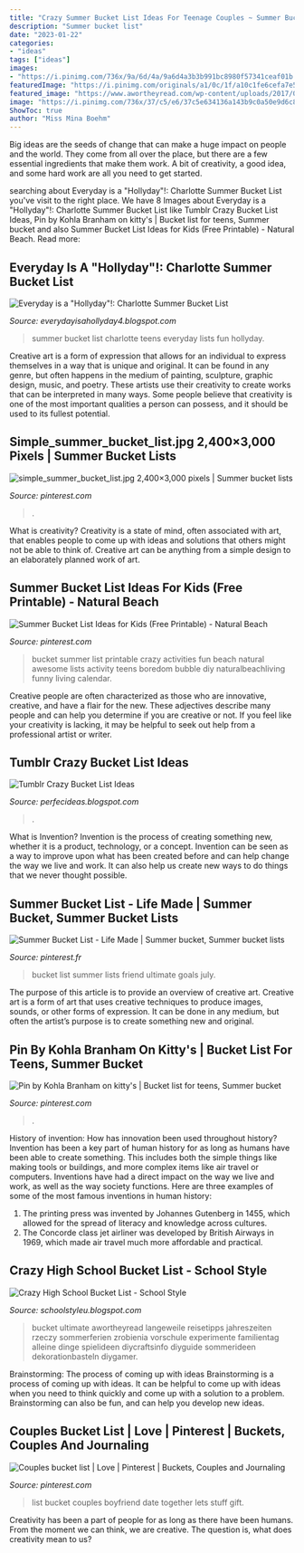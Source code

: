 ```yaml
---
title: "Crazy Summer Bucket List Ideas For Teenage Couples ~ Summer Bucket List Ideas For Kids (free Printable)"
description: "Summer bucket list"
date: "2023-01-22"
categories:
- "ideas"
tags: ["ideas"]
images:
- "https://i.pinimg.com/736x/9a/6d/4a/9a6d4a3b3b991bc8980f57341ceaf01b.jpg"
featuredImage: "https://i.pinimg.com/originals/a1/0c/1f/a10c1fe6cefa7e510f6b78ce75cd6223.jpg"
featured_image: "https://www.awortheyread.com/wp-content/uploads/2017/07/Teen-Summer-Bucket-List-1.jpg"
image: "https://i.pinimg.com/736x/37/c5/e6/37c5e634136a143b9c0a50e9d6c8d5af.jpg"
ShowToc: true
author: "Miss Mina Boehm"
---
```



Big ideas are the seeds of change that can make a huge impact on people and the world. They come from all over the place, but there are a few essential ingredients that make them work. A bit of creativity, a good idea, and some hard work are all you need to get started.

	

		
searching about Everyday is a &quot;Hollyday&quot;!: Charlotte Summer Bucket List you've visit to the right place. We have 8 Images about Everyday is a &quot;Hollyday&quot;!: Charlotte Summer Bucket List like Tumblr Crazy Bucket List Ideas, Pin by Kohla Branham on kitty&#039;s | Bucket list for teens, Summer bucket and also Summer Bucket List Ideas for Kids (Free Printable) - Natural Beach. Read more:
		
    
## Everyday Is A &quot;Hollyday&quot;!: Charlotte Summer Bucket List

<img loading=lazy src="http://3.bp.blogspot.com/-NuPu5F0PhZE/UbB7Gv4GroI/AAAAAAAABl0/d8zmAX5Lh8s/s1600/11+weeks+of+summer+2012.png" onerror="this.onerror=null;this.src='https://tse3.mm.bing.net/th?id=OIP.G-zQL7JOGkcJDHhq466s7gHaJ2&amp;pid=15.1';" alt="Everyday is a &quot;Hollyday&quot;!: Charlotte Summer Bucket List">

_Source: everydayisahollyday4.blogspot.com_

>summer bucket list charlotte teens everyday lists fun hollyday. 

	

Creative art is a form of expression that allows for an individual to express themselves in a way that is unique and original. It can be found in any genre, but often happens in the medium of painting, sculpture, graphic design, music, and poetry. These artists use their creativity to create works that can be interpreted in many ways. Some people believe that creativity is one of the most important qualities a person can possess, and it should be used to its fullest potential.

    
## Simple_summer_bucket_list.jpg 2,400×3,000 Pixels | Summer Bucket Lists

<img loading=lazy src="https://i.pinimg.com/736x/a9/a3/b5/a9a3b58f87bee1bba26f435dfff469b0--summer-bucket-lists-summer-.jpg" onerror="this.onerror=null;this.src='https://tse4.mm.bing.net/th?id=OIP.GL3kgnegeU7HQb1SFGTp5QHaJQ&amp;pid=15.1';" alt="simple_summer_bucket_list.jpg 2,400×3,000 pixels | Summer bucket lists">

_Source: pinterest.com_

>. 

	

What is creativity?
Creativity is a state of mind, often associated with art, that enables people to come up with ideas and solutions that others might not be able to think of. Creative art can be anything from a simple design to an elaborately planned work of art.

    
## Summer Bucket List Ideas For Kids (Free Printable) - Natural Beach

<img loading=lazy src="https://i.pinimg.com/736x/9a/6d/4a/9a6d4a3b3b991bc8980f57341ceaf01b.jpg" onerror="this.onerror=null;this.src='https://tse2.mm.bing.net/th?id=OIP.uFZW64e26-BatnaJwBh22gHaMj&amp;pid=15.1';" alt="Summer Bucket List Ideas for Kids (Free Printable) - Natural Beach">

_Source: pinterest.com_

>bucket summer list printable crazy activities fun beach natural awesome lists activity teens boredom bubble diy naturalbeachliving funny living calendar. 

	

Creative people are often characterized as those who are innovative, creative, and have a flair for the new. These adjectives describe many people and can help you determine if you are creative or not. If you feel like your creativity is lacking, it may be helpful to seek out help from a professional artist or writer.

    
## Tumblr Crazy Bucket List Ideas

<img loading=lazy src="https://lh6.googleusercontent.com/proxy/okmfbvU3Gx_39YQZg_d4MnyYWlxsW0JSsi4EQugkvM7EIxfXB2kTL5UJpq9Gj10pHvL_9HOcwwpietqlJ6zCpZMJb5Qzj7FinXVAI5N17AJ9MrbPSbVgFxz1h2yAkSSL=w1200-h630-p-k-no-nu" onerror="this.onerror=null;this.src='https://tse2.mm.bing.net/th?id=OIP.W2W9F5Vo_CgmLBiXotP42QHaGT&amp;pid=15.1';" alt="Tumblr Crazy Bucket List Ideas">

_Source: perfecideas.blogspot.com_

>. 

	

What is Invention?
Invention is the process of creating something new, whether it is a product, technology, or a concept. Invention can be seen as a way to improve upon what has been created before and can help change the way we live and work. It can also help us create new ways to do things that we never thought possible.

    
## Summer Bucket List - Life Made | Summer Bucket, Summer Bucket Lists

<img loading=lazy src="https://i.pinimg.com/originals/a1/0c/1f/a10c1fe6cefa7e510f6b78ce75cd6223.jpg" onerror="this.onerror=null;this.src='https://tse4.mm.bing.net/th?id=OIP.dtFd4ywx6h-9NMIHiuhUkQHaLG&amp;pid=15.1';" alt="Summer Bucket List - Life Made | Summer bucket, Summer bucket lists">

_Source: pinterest.fr_

>bucket list summer lists friend ultimate goals july. 

	

The purpose of this article is to provide an overview of creative art.
Creative art is a form of art that uses creative techniques to produce images, sounds, or other forms of expression. It can be done in any medium, but often the artist’s purpose is to create something new and original.

    
## Pin By Kohla Branham On Kitty&#039;s | Bucket List For Teens, Summer Bucket

<img loading=lazy src="https://i.pinimg.com/736x/37/c5/e6/37c5e634136a143b9c0a50e9d6c8d5af.jpg" onerror="this.onerror=null;this.src='https://tse4.mm.bing.net/th?id=OIP.B_esKla-KpiT4-Mq4d_8lQHaJ3&amp;pid=15.1';" alt="Pin by Kohla Branham on kitty&#039;s | Bucket list for teens, Summer bucket">

_Source: pinterest.com_

>. 

	

History of invention: How has innovation been used throughout history?
Invention has been a key part of human history for as long as humans have been able to create something. This includes both the simple things like making tools or buildings, and more complex items like air travel or computers. Inventions have had a direct impact on the way we live and work, as well as the way society functions. 
Here are three examples of some of the most famous inventions in human history: 

1) The printing press was invented by Johannes Gutenberg in 1455, which allowed for the spread of literacy and knowledge across cultures. 
2) The Concorde class jet airliner was developed by British Airways in 1969, which made air travel much more affordable and practical.

    
## Crazy High School Bucket List - School Style

<img loading=lazy src="https://www.awortheyread.com/wp-content/uploads/2017/07/Teen-Summer-Bucket-List-1.jpg" onerror="this.onerror=null;this.src='https://tse4.mm.bing.net/th?id=OIP.tinzxljL1MfPbDX5NNK1MwHaSh&amp;pid=15.1';" alt="Crazy High School Bucket List - School Style">

_Source: schoolstyleu.blogspot.com_

>bucket ultimate awortheyread langeweile reisetipps jahreszeiten rzeczy sommerferien zrobienia vorschule experimente familientag alleine dinge spielideen diycraftsinfo diyguide sommerideen dekorationbasteln diygamer. 

	

Brainstorming: The process of coming up with ideas
Brainstorming is a process of coming up with ideas. It can be helpful to come up with ideas when you need to think quickly and come up with a solution to a problem. Brainstorming can also be fun, and can help you develop new ideas.

    
## Couples Bucket List | Love | Pinterest | Buckets, Couples And Journaling

<img loading=lazy src="https://s-media-cache-ak0.pinimg.com/originals/de/0d/ff/de0dffc08bc6dd3319151fa639b39809.jpg" onerror="this.onerror=null;this.src='https://tse4.mm.bing.net/th?id=OIP.H6n4xM9h4NsNVcbFaqkJ5QHaKw&amp;pid=15.1';" alt="Couples bucket list | Love | Pinterest | Buckets, Couples and Journaling">

_Source: pinterest.com_

>list bucket couples boyfriend date together lets stuff gift. 

	

Creativity has been a part of people for as long as there have been humans. From the moment we can think, we are creative. The question is, what does creativity mean to us?

